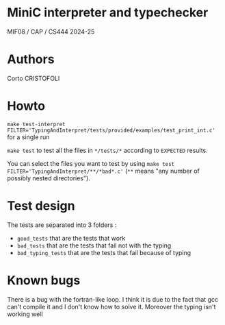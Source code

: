 # MiniC interpreter and typechecker

MIF08 / CAP / CS444 2024-25

# Authors

Corto CRISTOFOLI

# Howto

`make test-interpret FILTER='TypingAndInterpret/tests/provided/examples/test_print_int.c'` for a single run

`make test` to test all the files in `*/tests/*` according to `EXPECTED` results.

You can select the files you want to test by using `make test FILTER='TypingAndInterpret/**/*bad*.c'` (`**` means
"any number of possibly nested directories").

# Test design 

The tests are separated into 3 folders :
- `good_tests` that are the tests that work
- `bad_tests` that are the tests that fail not with the typing
- `bad_typing_tests` that are the tests that fail because of typing



# Known bugs

There is a bug with the fortran-like loop. I think it is due to the fact that gcc can't compile it and I don't
know how to solve it. Moreover the typing isn't working well

